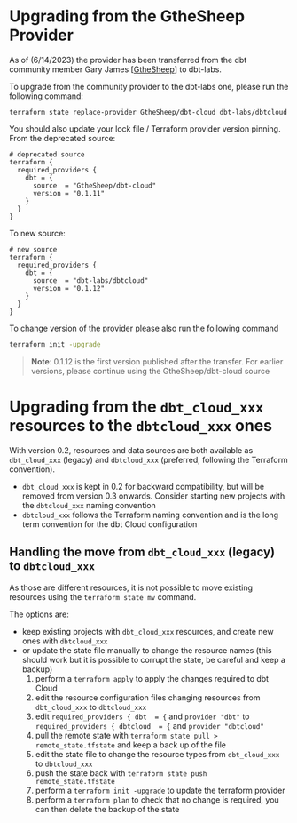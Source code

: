 # Upgrading from the GtheSheep Provider

As of (6/14/2023) the provider has been transferred from the dbt community member Gary James [[GtheSheep](https://github.com/GtheSheep)] to dbt-labs.

To upgrade from the community provider to the dbt-labs one, please run the following command:

```shell
terraform state replace-provider GtheSheep/dbt-cloud dbt-labs/dbtcloud
```

You should also update your lock file / Terraform provider version pinning. From the deprecated source:

```hcl
# deprecated source
terraform {
  required_providers {
    dbt = {
      source  = "GtheSheep/dbt-cloud"
      version = "0.1.11"
    }
  }
}
```

To new source:

```hcl
# new source
terraform {
  required_providers {
    dbt = {
      source  = "dbt-labs/dbtcloud"
      version = "0.1.12"
    }
  }
}
```

To change version of the provider please also run the following command

```sh
terraform init -upgrade
```

>**Note**:  0.1.12 is the first version published after the transfer. For earlier versions, please continue using the GtheSheep/dbt-cloud source


# Upgrading from the `dbt_cloud_xxx` resources to the `dbtcloud_xxx` ones

With version 0.2, resources and data sources are both available as `dbt_cloud_xxx` (legacy) and `dbtcloud_xxx` (preferred, following the Terraform convention).

- `dbt_cloud_xxx` is kept in 0.2 for backward compatibility, but will be removed from version 0.3 onwards. Consider starting new projects with the `dbtcloud_xxx` naming convention
- `dbtcloud_xxx` follows the Terraform naming convention and is the long term convention for the dbt Cloud configuration

## Handling the move from `dbt_cloud_xxx` (legacy) to `dbtcloud_xxx`

As those are different resources, it is not possible to move existing resources using the `terraform state mv` command.

The options are:

- keep existing projects with `dbt_cloud_xxx` resources, and create new ones with `dbtcloud_xxx`
- or update the state file manually to change the resource names (this should work but it is possible to corrupt the state, be careful and keep a backup)
  1. perform a `terraform apply` to apply the changes required to dbt Cloud
  1. edit the resource configuration files changing resources from `dbt_cloud_xxx` to `dbtcloud_xxx`
  1. edit `required_providers { dbt  = {` and `provider "dbt"` to `required_providers { dbtcloud  = {` and `provider "dbtcloud"`
  1. pull the remote state with `terraform state pull > remote_state.tfstate` and keep a back up of the file
  1. edit the state file to change the resource types from `dbt_cloud_xxx` to `dbtcloud_xxx`
  1. push the state back with `terraform state push remote_state.tfstate`
  1. perform a `terraform init -upgrade` to update the terraform provider
  1. perform a `terraform plan` to check that no change is required, you can then delete the backup of the state